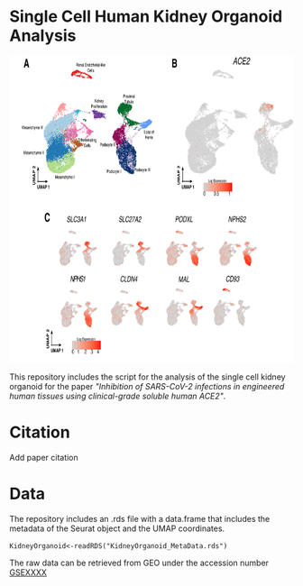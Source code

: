 # Single Cell Human Kidney Organoid Analysis

<img src="https://github.com/jpromeror/SC_KidneyOrganoid_ACE2/blob/master/SuppFigure2.png?raw=true" width="760" height="544">

This repository includes the script for the analysis of the single cell kidney organoid for the paper 
*"Inhibition of SARS-CoV-2 infections in engineered human tissues using clinical-grade soluble human ACE2"*.

# Citation
Add paper citation

# Data
The repository includes an .rds file with a data.frame that includes the metadata of the Seurat object and the UMAP coordinates.

```{r, eval=FALSE}
KidneyOrganoid<-readRDS("KidneyOrganoid_MetaData.rds")
```

The raw data can be retrieved from GEO under the accession number [GSEXXXX](https://www.ncbi.nlm.nih.gov/geo/query/acc.cgi?acc=GSE108349)
